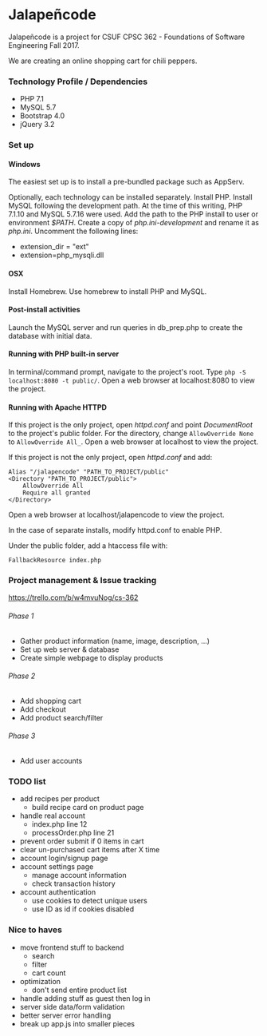 # Jalapeñcode
Jalapeñcode is a project for CSUF CPSC 362 - Foundations of Software Engineering Fall 2017.

We are creating an online shopping cart for chili peppers.

### Technology Profile / Dependencies
* PHP 7.1
* MySQL 5.7
* Bootstrap 4.0
* jQuery 3.2

### Set up
#### Windows
The easiest set up is to install a pre-bundled package such as AppServ.

Optionally, each technology can be installed separately. Install PHP. Install MySQL following the development path. At the time of this writing, PHP 7.1.10 and MySQL 5.7.16 were used. Add the path to the PHP install to user or environment _$PATH_. Create a copy of _php.ini-development_ and rename it as _php.ini_. Uncomment the following lines:

* extension_dir = "ext"
* extension=php_mysqli.dll

#### OSX
Install Homebrew. Use homebrew to install PHP and MySQL.

#### Post-install activities
Launch the MySQL server and run queries in db_prep.php to create the database with initial data.

#### Running with PHP built-in server
In terminal/command prompt, navigate to the project's root. Type ```php -S localhost:8080 -t public/```. Open a web browser at localhost:8080 to view the project.

#### Running with Apache HTTPD
If this project is the only project, open _httpd.conf_ and point _DocumentRoot_ to the project's public folder. For the directory, change ```AllowOverride None``` to ```AllowOverride All_```. Open a web browser at localhost to view the project.

If this project is not the only project, open _httpd.conf_ and add:
```
Alias "/jalapencode" "PATH_TO_PROJECT/public"
<Directory "PATH_TO_PROJECT/public">
    AllowOverride All
    Require all granted
</Directory>
```
Open a web browser at localhost/jalapencode to view the project.

In the case of separate installs, modify httpd.conf to enable PHP.

Under the public folder, add a htaccess file with:
```
FallbackResource index.php
```

### Project management & Issue tracking
https://trello.com/b/w4mvuNog/cs-362

###### Phase 1
* Gather product information (name, image, description, ...)
* Set up web server & database
* Create simple webpage to display products

###### Phase 2
* Add shopping cart
* Add checkout
* Add product search/filter

###### Phase 3
* Add user accounts

### TODO list
* add recipes per product
    * build recipe card on product page
* handle real account
    * index.php line 12
    * processOrder.php line 21
* prevent order submit if 0 items in cart
* clear un-purchased cart items after X time
* account login/signup page
* account settings page
    * manage account information
    * check transaction history
* account authentication
    * use cookies to detect unique users
    * use ID as id if cookies disabled

### Nice to haves
* move frontend stuff to backend
    * search
    * filter
    * cart count
* optimization
    * don't send entire product list
* handle adding stuff as guest then log in
* server side data/form validation
* better server error handling
* break up app.js into smaller pieces
